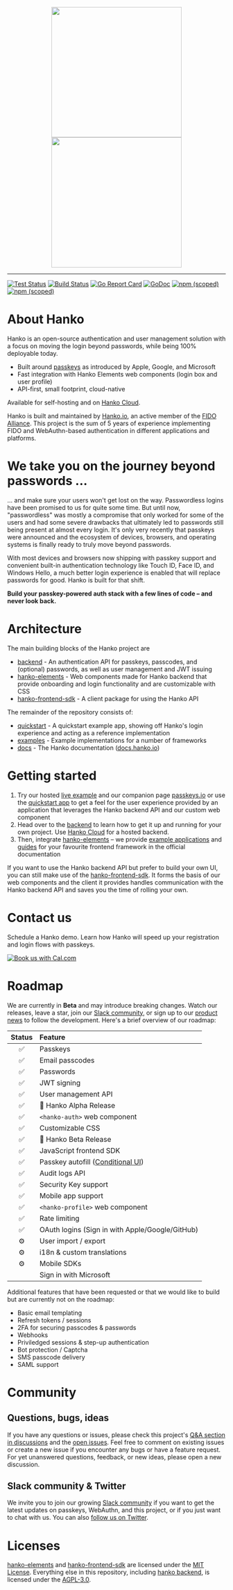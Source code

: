 <p align="center">
  <img width="300" src="https://user-images.githubusercontent.com/20115649/176922807-fb92327a-15d5-4568-a4e7-78093cea045e.svg?sanitize=true#gh-light-mode-only">
  <img width="300" src="https://user-images.githubusercontent.com/20115649/176922819-61dfb644-529f-4f81-a577-7daa47185300.svg?sanitize=true#gh-dark-mode-only">
</p>

---
[![Test Status](https://github.com/teamhanko/hanko/actions/workflows/codeql-analysis.yml/badge.svg)](https://github.com/teamhanko/hanko/actions/workflows/codeql-analysis.yml)
[![Build Status](https://github.com/teamhanko/hanko/workflows/Go/badge.svg)](https://github.com/teamhanko/hanko/actions/workflows/go.yml)
[![Go Report Card](https://goreportcard.com/badge/github.com/teamhanko/hanko)](https://goreportcard.com/report/github.com/teamhanko/hanko)
[![GoDoc](https://godoc.org/github.com/teamhanko/hanko?status.svg)](https://godoc.org/github.com/teamhanko/hanko)
[![npm (scoped)](https://img.shields.io/npm/v/@teamhanko/hanko-elements?label=hanko-elements)](https://www.npmjs.com/package/@teamhanko/hanko-elements)
[![npm (scoped)](https://img.shields.io/npm/v/@teamhanko/hanko-frontend-sdk?label=hanko-frontend-sdk)](https://www.npmjs.com/package/@teamhanko/hanko-frontend-sdk)

# About Hanko
Hanko is an open-source authentication and user management solution with a focus on moving the login beyond passwords, while being 100% deployable today.

- Built around [passkeys](https://www.passkeys.io) as introduced by Apple, Google, and Microsoft
- Fast integration with Hanko Elements web components (login box and user profile)
- API-first, small footprint, cloud-native

Available for self-hosting and on [Hanko Cloud](https://www.hanko.io).

Hanko is built and maintained by [Hanko.io](https://www.hanko.io), an active member of the [FIDO Alliance](https://fidoalliance.org/company/hanko/). This project is the sum of 5 years of experience implementing FIDO and WebAuthn-based authentication in different applications and platforms.

# We take you on the journey beyond passwords ...
... and make sure your users won't get lost on the way. Passwordless logins have been promised to us for quite some time. But until now, "passwordless" was mostly a compromise that only worked for some of the users and had some severe drawbacks that ultimately led to passwords still being present at almost every login. It's only very recently that passkeys were announced and the ecosystem of devices, browsers, and operating systems is finally ready to truly move beyond passwords.

With most devices and browsers now shipping with passkey support and convenient built-in authentication technology like Touch ID, Face ID, and Windows Hello, a much better login experience is enabled that will replace passwords for good. Hanko is built for that shift.

**Build your passkey-powered auth stack with a few lines of code – and never look back.**

# Architecture
The main building blocks of the Hanko project are
- [backend](/backend/README.md) - An authentication API for passkeys, passcodes, and (optional) passwords, as well as user management and JWT issuing
- [hanko-elements](/frontend/elements/README.md) - Web components made for Hanko backend that provide onboarding and login functionality and are customizable with CSS
- [hanko-frontend-sdk](/frontend/frontend-sdk/README.md) - A client package for using the Hanko API

The remainder of the repository consists of:
- [quickstart](/quickstart) - A quickstart example app, showing off Hanko's login experience and acting as a reference implementation
- [examples](frontend/examples) - Example implementations for a number of frameworks
- [docs](/docs) - The Hanko documentation ([docs.hanko.io](https://docs.hanko.io))

# Getting started
1. Try our hosted [live example](https://example.hanko.io) and our companion page [passkeys.io](https://www.passkeys.io) or use the [quickstart app](/quickstart/README.md) to get a feel for the user experience provided by an application that leverages the Hanko backend API and our custom web component
2. Head over to the [backend](/backend/README.md) to learn how to get it up and running for your own project. Use [Hanko Cloud](https://cloud.hanko.io) for a hosted backend.
3. Then, integrate [hanko-elements](/frontend/elements/README.md) – we provide [example applications](frontend/examples/README.md) and [guides](https://docs.hanko.io/guides/frontend) for your favourite frontend framework in the official documentation

If you want to use the Hanko backend API but prefer to build your own UI, you can still make use of the [hanko-frontend-sdk](/frontend/frontend-sdk/README.md). It forms the basis of our web components and the client it provides handles communication with the Hanko backend API and saves you the time of rolling your own.

# Contact us
Schedule a Hanko demo. Learn how Hanko will speed up your registration and login flows with passkeys.

<a target="_blank" href="https://cal.com/team/hanko/hanko-demo"><img alt="Book us with Cal.com"  src="https://cal.com/book-with-cal-light.svg" /></a>


# Roadmap
We are currently in **Beta** and may introduce breaking changes. Watch our releases, leave a star, join our [Slack community](https://www.hanko.io/community), or sign up to our [product news](https://www.hanko.io/updates) to follow the development. Here's a brief overview of our roadmap:

| Status | Feature |
|:------:| :--- |
|✅| Passkeys |
|✅| Email passcodes |
|✅| Passwords |
|✅| JWT signing |
|✅| User management API |
|✅| 📢 Hanko Alpha Release |
|✅| `<hanko-auth>` web component |
|✅| Customizable CSS |
|✅| 📢 Hanko Beta Release |
|✅| JavaScript frontend SDK |
|✅| Passkey autofill ([Conditional UI](https://github.com/w3c/webauthn/wiki/Explainer:-WebAuthn-Conditional-UI)) |
|✅| Audit logs API |
|✅| Security Key support |
|✅| Mobile app support |
|✅| `<hanko-profile>` web component |
|✅| Rate limiting |
|✅| OAuth logins (Sign in with Apple/Google/GitHub) |
|⚙️| User import / export |
|⚙️| i18n & custom translations |
|⚙️| Mobile SDKs |
| | Sign in with Microsoft |

Additional features that have been requested or that we would like to build but are currently not on the roadmap:
- Basic email templating
- Refresh tokens / sessions
- 2FA for securing passcodes & passwords
- Webhooks
- Priviledged sessions & step-up authentication
- Bot protection / Captcha
- SMS passcode delivery
- SAML support

# Community
## Questions, bugs, ideas
If you have any questions or issues, please check this project's [Q&A section in discussions](https://github.com/teamhanko/hanko/discussions/categories/q-a) and the [open issues](https://github.com/teamhanko/hanko/issues). Feel free to comment on existing issues or create a new issue if you encounter any bugs or have a feature request. For yet unanswered questions, feedback, or new ideas, please open a new discussion.

## Slack community & Twitter
We invite you to join our growing [Slack community](https://www.hanko.io/community) if you want to get the latest updates on passkeys, WebAuthn, and this project, or if you just want to chat with us. You can also [follow us on Twitter](https://twitter.com/hanko_io).

# Licenses
[hanko-elements](frontend/elements) and [hanko-frontend-sdk](frontend/frontend-sdk) are licensed under the [MIT License](frontend/elements/LICENSE). Everything else in this repository, including [hanko backend](backend), is licensed under the [AGPL-3.0](/LICENSE).

